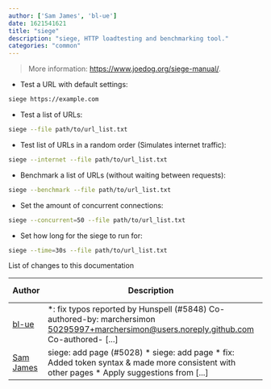 ```yaml
---
author: ['Sam James', 'bl-ue']
date: 1621541621
title: "siege"
description: "siege, HTTP loadtesting and benchmarking tool."
categories: "common"
---
```

> More information: <https://www.joedog.org/siege-manual/>.

- Test a URL with default settings:

```bash
siege https://example.com
```

- Test a list of URLs:

```bash
siege --file path/to/url_list.txt
```

- Test list of URLs in a random order (Simulates internet traffic):

```bash
siege --internet --file path/to/url_list.txt
```

- Benchmark a list of URLs (without waiting between requests):

```bash
siege --benchmark --file path/to/url_list.txt
```

- Set the amount of concurrent connections:

```bash
siege --concurrent=50 --file path/to/url_list.txt
```

- Set how long for the siege to run for:

```bash
siege --time=30s --file path/to/url_list.txt
```
List of changes to this documentation


Author | Description | ISO 8601 Date | GitHub link
------|-----|-----|-----
[bl-ue](mailto:54780737+bl-ue@users.noreply.github.com) | *: fix typos reported by Hunspell (#5848) Co-authored-by: marchersimon <50295997+marchersimon@users.noreply.github.com> Co-authored- [...] | 2021-05-20T22:13:41 | [8ebd171d6f00](https://github.com/tldr-pages/tldr/commit/8ebd171d6f001698709fefc02b1fd5cc9f3a99c4)
[Sam James](mailto:sam@samdjames.uk) | siege: add page (#5028) * siege: add page * fix: Added token syntax & made more consistent with other pages * Apply suggestions from [...] | 2021-01-08T14:40:46 | [76db7af9d414](https://github.com/tldr-pages/tldr/commit/76db7af9d414ed9076e215369a780868067342a7)


